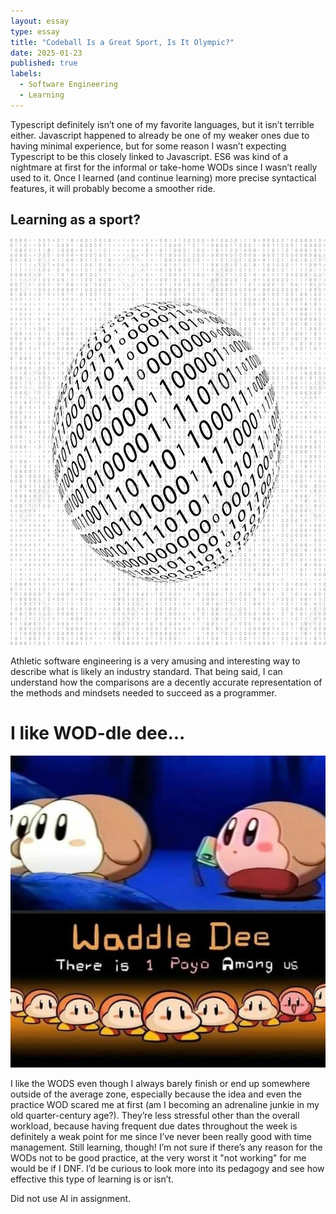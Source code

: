 ```yaml
---
layout: essay
type: essay
title: "Codeball Is a Great Sport, Is It Olympic?"
date: 2025-01-23
published: true
labels:
  - Software Engineering
  - Learning
---
```


Typescript definitely isn’t one of my favorite languages, but it isn’t terrible either. Javascript happened to already be one of my weaker ones due to having minimal experience, but for some reason I wasn’t expecting Typescript to be this closely linked to Javascript. ES6 was kind of a nightmare at first for the informal or take-home WODs since I wasn’t really used to it. Once I learned (and continue learning) more precise syntactical features, it will probably become a smoother ride.

## Learning as a sport?

<img width="615px" height="650px" class="rounded float-start pe-4" src="../img/codeball.jpg">

Athletic software engineering is a very amusing and interesting way to describe what is likely an industry standard. That being said, I can understand how the comparisons are a decently accurate representation of the methods and mindsets needed to succeed as a programmer.

# I like WOD-dle dee...

<img width="540px" class="rounded float-start pe-4" src="../img/waddle.jpg">

I like the WODS even though I always barely finish or end up somewhere outside of the average zone, especially because the idea and even the practice WOD scared me at first (am I becoming an adrenaline junkie in my old quarter-century age?). They’re less stressful other than the overall workload, because having frequent due dates throughout the week is definitely a weak point for me since I’ve never been really good with time management. Still learning, though! I’m not sure if there’s any reason for the WODs not to be good practice, at the very worst it "not working" for me would be if I DNF. I’d be curious to look more into its pedagogy and see how effective this type of learning is or isn’t.

Did not use AI in assignment.
